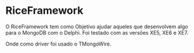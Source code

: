 # RiceFramework

O RiceFramework tem como Objetivo ajudar aqueles que desenvolvem algo para o MongoDB com o Delphi. Foi testado com as versões XE5, XE6 e XE7.

Onde como driver foi usado o TMongoWire.
